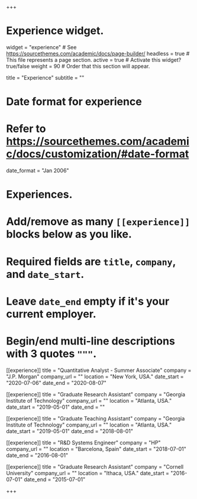 +++
# Experience widget.
widget = "experience"  # See https://sourcethemes.com/academic/docs/page-builder/
headless = true  # This file represents a page section.
active = true  # Activate this widget? true/false
weight = 90  # Order that this section will appear.

title = "Experience"
subtitle = ""

# Date format for experience
#   Refer to https://sourcethemes.com/academic/docs/customization/#date-format
date_format = "Jan 2006"

# Experiences.
#   Add/remove as many `[[experience]]` blocks below as you like.
#   Required fields are `title`, `company`, and `date_start`.
#   Leave `date_end` empty if it's your current employer.
#   Begin/end multi-line descriptions with 3 quotes `"""`.

[[experience]]
  title = "Quantitative Analyst - Summer Associate"
  company = "J.P. Morgan"
  company_url = ""
  location = "New York, USA."
  date_start = "2020-07-06"
  date_end = "2020-08-07"

[[experience]]
  title = "Graduate Research Assistant"
  company = "Georgia Institute of Technology"
  company_url = ""
  location = "Atlanta, USA."
  date_start = "2019-05-01"
  date_end = ""

[[experience]]
  title = "Graduate Teaching Assistant"
  company = "Georgia Institute of Technology"
  company_url = ""
  location = "Atlanta, USA."
  date_start = "2019-05-01"
  date_end = "2018-08-01"


[[experience]]
  title = "R&D Systems Engineer"
  company = "HP"
  company_url = ""
  location = "Barcelona, Spain"
  date_start = "2018-07-01"
  date_end = "2016-08-01"

[[experience]]
  title = "Graduate Research Assistant"
  company = "Cornell University"
  company_url = ""
  location = "Ithaca, USA."
  date_start = "2016-07-01"
  date_end = "2015-07-01"

+++
